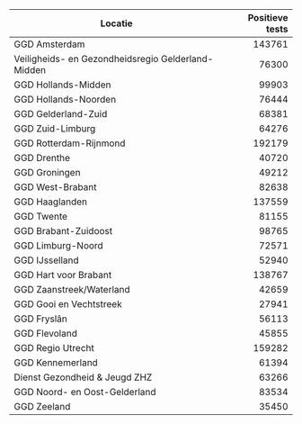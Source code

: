 | Locatie | Positieve tests |
|---------|----------------:|
| GGD Amsterdam                            | 143761 |
| Veiligheids- en Gezondheidsregio Gelderland-Midden | 76300 |
| GGD Hollands-Midden                      | 99903 |
| GGD Hollands-Noorden                     | 76444 |
| GGD Gelderland-Zuid                      | 68381 |
| GGD Zuid-Limburg                         | 64276 |
| GGD Rotterdam-Rijnmond                   | 192179 |
| GGD Drenthe                              | 40720 |
| GGD Groningen                            | 49212 |
| GGD West-Brabant                         | 82638 |
| GGD Haaglanden                           | 137559 |
| GGD Twente                               | 81155 |
| GGD Brabant-Zuidoost                     | 98765 |
| GGD Limburg-Noord                        | 72571 |
| GGD IJsselland                           | 52940 |
| GGD Hart voor Brabant                    | 138767 |
| GGD Zaanstreek/Waterland                 | 42659 |
| GGD Gooi en Vechtstreek                  | 27941 |
| GGD Fryslân                              | 56113 |
| GGD Flevoland                            | 45855 |
| GGD Regio Utrecht                        | 159282 |
| GGD Kennemerland                         | 61394 |
| Dienst Gezondheid & Jeugd ZHZ            | 63266 |
| GGD Noord- en Oost-Gelderland            | 83534 |
| GGD Zeeland                              | 35450 |
